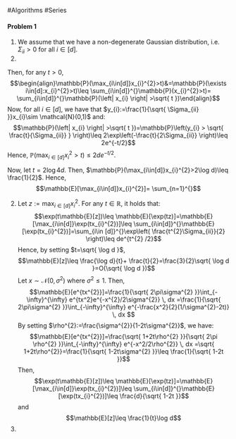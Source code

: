 #Algorithms #Series 

#### Problem 1
1. We assume that we have a non-degenerate Gaussian distribution, i.e. $\Sigma_{ii}>0$ for all $i\in[d]$. 
2. 
   
   
   Then, for any $t>0$, $$\begin{align}\mathbb{P}(\max_{i\in[d]}x_{i}^{2}>t)&=\mathbb{P}(\exists i\in[d]:x_{i}^{2}>t)\leq \sum_{i\in[d]}^{}\mathbb{P}(x_{i}^{2}>t)= \sum_{i\in[d]}^{}\mathbb{P}(\left| x_{i} \right| >\sqrt{ t })\end{align}$$Now, for all $i\in[d]$, we have that $y_{i}:=\frac{1}{\sqrt{ \Sigma_{ii} }}x_{i}\sim \mathcal{N}(0,1)$ and:$$\mathbb{P}(\left| x_{i} \right| >\sqrt{ t })=\mathbb{P}\left(y_{i} > \sqrt{ \frac{t}{\Sigma_{ii}} } \right)\leq 2\exp\left(-\frac{t}{2\Sigma_{ii}} \right)\leq 2e^{-t/2}$$Hence, $\mathbb{P}(\max_{i\in[d]}x_{i}^{2}>t)\leq 2de^{-t/2}$. 
   
   Now, let $t=2\log 4d$. Then, $\mathbb{P}(\max_{i\in[d]}x_{i}^{2}>2\log d)\leq \frac{1}{2}$. Hence, $$\mathbb{E}[\max_{i\in[d]}x_{i}^{2}]= \sum_{n=1}^{}$$

2. Let $z:=\max_{i\in[d]}x^2_{i}$. For any $t\in \mathbb{R}$, it holds that:$$\exp(t\mathbb{E}[z])\leq \mathbb{E}[\exp(tz)]=\mathbb{E}[\max_{i\in[d]}\exp(tx_{i}^{2})]\leq \sum_{i\in[d]}^{}\mathbb{E}[\exp(tx_{i}^{2})]=\sum_{i\in [d]}^{}\exp\left( \frac{t^{2}\Sigma_{ii}}{2} \right)\leq de^{t^{2} /2}$$Hence, by setting $t=\sqrt{ \log d }$,  $$\mathbb{E}[z]\leq \frac{\log d}{t}+ \frac{t}{2}=\frac{3}{2}\sqrt{ \log d }=O(\sqrt{ \log d })$$
   Let $x\sim \mathcal{N}(0,\sigma^{2})$ where $\sigma^{2}\leq1$. Then,
   $$\mathbb{E}[e^{tx^{2}}]=\frac{1}{\sqrt{ 2\pi\sigma^{2} }}\int_{-\infty}^{\infty} e^{tx^2}e^{-x^{2}/2\sigma^{2}} \, dx =\frac{1}{\sqrt{ 2\pi\sigma^{2} }}\int_{-\infty}^{\infty} e^{-\frac{x^2}{2}(1/\sigma^{2}-2t)} \, dx $$By setting $\rho^{2}:=\frac{\sigma^{2}}{1-2t\sigma^{2}}$, we have: $$\mathbb{E}[e^{tx^{2}}]=\frac{\sqrt{ 1+2t\rho^{2} }}{\sqrt{ 2\pi \rho^{2} }}\int_{-\infty}^{\infty} e^{-x^2/2\rho^{2}} \, dx =\sqrt{ 1+2t\rho^{2}}=\frac{1}{\sqrt{ 1-2t\sigma^{2} }}\leq \frac{1}{\sqrt{ 1-2t }}$$Then, $$\exp(t\mathbb{E}[z])\leq \mathbb{E}[\exp(tz)]=\mathbb{E}[\max_{i\in[d]}\exp(tx_{i}^{2})]\leq \sum_{i\in[d]}^{}\mathbb{E}[\exp(tx_{i}^{2})]\leq \frac{d}{\sqrt{ 1-2t }}$$and $$\mathbb{E}[z]\leq \frac{1}{t}\log d$$
3. 